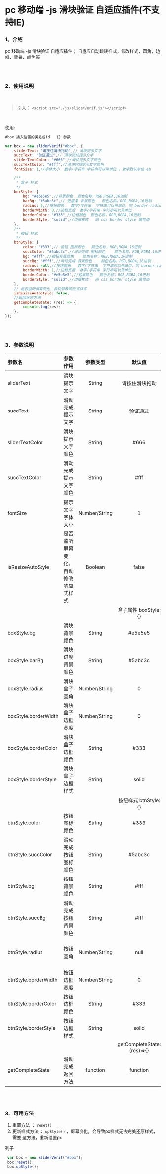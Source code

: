 # pc 移动端 -js 滑块验证 自适应插件(不支持IE)

### 1、介绍
pc 移动端 -js 滑块验证 自适应插件； 自适应自动跳转样式，修改样式，圆角，边框，背景，颜色等
<!-- github 地址: [blog.gitee.com](https://blog.gitee.com)  -->
<br/>

<!-- 插件地址: [https://www.jq22.com/jquery-info24398](https://www.jq22.com/jquery-info24398)  -->

<br/>


### 2、使用说明
<br/>

>引入： `<script src="./js/sliderVerif.js"></script>`


<br/>

使用:
```js
#box 插入位置的类名或id   {} 参数

var box = new sliderVerif("#box", {
    sliderText: "请按住滑块拖动",// 滑块提示文字
    succText: "验证通过",// 滑块完成提示文字
    sliderTextColor: "#666",//滑块提示文字颜色
    succTextColor: "#fff",//滑块完成提示文字颜色
    fontSize: 1,//字体大小  数字/字符串 字符串可以带单位 ，数字默认单位 em

    /**
     * 盒子 样式
     */
    boxStyle: {
        bg: "#e5e5e5",//背景颜色  颜色名称，RGB,RGBA,16进制
        barBg: "#5abc3c",// 进度条 背景颜色   颜色名称，RGB,RGBA,16进制
        radius: 0,//按钮圆角   数字/字符串  字符串可以带单位，同 border-radius
        borderWidth: 0,//边框宽度  数字/字符串 字符串可以带单位
        borderColor: "#333",//边框颜色  颜色名称，RGB,RGBA,16进制
        borderStyle: "solid",//边框样式   同 css border-style 属性值
    },
    /**
     * 按钮 样式
     */
    btnStyle: {
        color: "#333",// 按钮 图标颜色   颜色名称，RGB,RGBA,16进制
        succColor: "#5abc3c",//滑动完成 图标颜色    颜色名称，RGB,RGBA,16进制
        bg: "#fff",//按钮背景颜色    颜色名称，RGB,RGBA,16进制
        succBg: "#fff",//滑动完成 背景颜色    颜色名称，RGB,RGBA,16进制
        radius: null,//按钮圆角   数字/字符串  字符串可以带单位，同 border-radius，不是数字和字符串，使用 boxStyle.radius
        borderWidth: 1,//边框宽度  数字/字符串 字符串可以带单位
        borderColor: "#e5e5e5",//边框颜色   颜色名称，RGB,RGBA,16进制
        borderStyle: "solid",//边框样式   同 css border-style 属性值
    },
    // 是否监听屏幕变化，自动修改响应式样式
    isResizeAutoStyle: false,
    //返回状态方法
    getCompleteState: (res) => {
        console.log(res);
    },
});
```

<br/>
<br/>




### 3、参数说明

参数名 | 参数作用 | 参数类型|默认值 | 描述/注意
:------ | :------|:------:|:------:|:------:
sliderText | 滑块提示文字 | String        |   请按住滑块拖动 | -
succText | 滑动完成提示文字 | String        |   验证通过     | -
sliderTextColor | 滑块提示文字颜色 | String        |   #666     |  颜色名称，RGB，RGBA，16进制
succTextColor | 滑动完成提示文字颜色 | String        |   #fff     |  颜色名称，RGB，RGBA，16进制
fontSize | 提示文字字体大小 | Number/String        |   1     |  数字:字体单位em，字符串：随便你写什么单位都行
isResizeAutoStyle | 是否监听屏幕变化，自动修改响应式样式 | Boolean | false | 监听屏幕变化，100ms ，响应式修改样式
|||| 盒子属性  boxStyle:{}
boxStyle.bg | 滑块背景颜色 | String | #e5e5e5 | 颜色名称，RGB，RGBA，16进制
boxStyle.barBg | 滑块进度背景颜色 | String | #5abc3c | 颜色名称，RGB，RGBA，16进制
boxStyle.radius | 滑块盒子 圆角 | Number/String | 0 | 数字:单位px，字符串：同 css border-radius
boxStyle.borderWidth | 滑块盒子 边框宽度 | Number/String | 0 | 数字:单位px
boxStyle.borderColor | 滑块盒子 边框颜色 | String | #333 | 颜色名称，RGB，RGBA，16进制
boxStyle.borderStyle | 滑块盒子 边框样式 | String | solid | 同 css border-style 属性值
|||| 按钮样式  btnStyle:{}
btnStyle.color | 按钮图标颜色 | String | #333 | 颜色名称，RGB，RGBA，16进制
btnStyle.succColor | 滑动完成按钮图标颜色 | String | #5abc3c | 颜色名称，RGB，RGBA，16进制
btnStyle.bg | 按钮背景颜色 | String | #fff | 颜色名称，RGB，RGBA，16进制
btnStyle.succBg | 滑动完成按钮背景颜色 | String | #fff | 颜色名称，RGB，RGBA，16进制
btnStyle.radius | 按钮圆角 | Number/String | null | 同 boxStyle.radius，不填写默认使用 boxStyle.radius
btnStyle.borderWidth | 按钮 边框宽度 | Number/String | 0 | 数字:单位px
btnStyle.borderColor | 按钮 边框颜色 | String | #333 | 颜色名称，RGB，RGBA，16进制
btnStyle.borderStyle | 按钮 边框样式 | String | solid | 同 css border-style 属性值
||||  getCompleteState:(res)=>{}
getCompleteState | 滑动完成返回方法 | function | function | 滑动完成，返回方法，res返回值  true/false



<br/>
<br/>



### 3、可用方法

1. 重置方法 ： `reset()`
2. 更新样式方法 ： `upStyle()` ，屏幕变化，会导致px样式无法完美还原样式，需要 这方法，重新设置px

列子
```js
 var box = new sliderVerif("#box");
 box.reset();
 box.upStyle();
```



